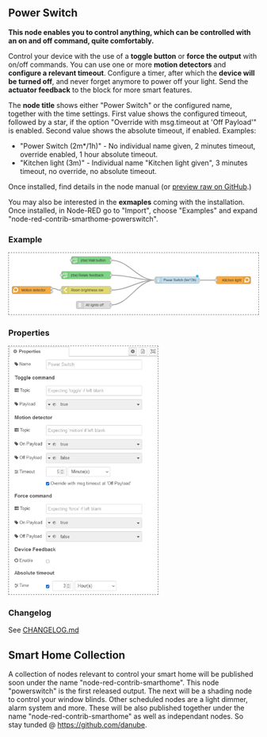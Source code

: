 ## Power Switch
**This node enables you to control anything, which can be controlled with an on and off command, quite comfortably.**

Control your device with the use of a **toggle button** or **force the output** with on/off commands. You can use one or more **motion detectors** and **configure a relevant timeout**. Configure a timer, after which the **device will be turned off**, and never forget anymore to power off your light. Send the **actuator feedback** to the block for more smart features.

The **node title** shows either "Power Switch" or the configured name, together with the time settings. First value shows the configured timeout, followed by a star, if the option "Override with msg.timeout at 'Off Payload'" is enabled. Second value shows the absolute timeout, if enabled. Examples:
* "Power Switch (2m*/1h)" - No individual name given, 2 minutes timeout, override enabled, 1 hour absolute timeout.
* "Kitchen light (3m)" - Individual name "Kitchen light given", 3 minutes timeout, no override, no absolute timeout.

Once installed, find details in the node manual (or [preview raw on GitHub](https://github.com/danube/node-red-contrib-smarthome-powerswitch/blob/81de2557f156b98480ec00a5bf342f443455933e/nodes/powerswitch.html).)

You may also be interested in the **exmaples** coming with the installation. Once installed, in Node-RED go to "Import", choose "Examples" and expand "node-red-contrib-smarthome-powerswitch".

### Example
<img src="https://github.com/danube/node-red-contrib-smarthome-powerswitch/raw/main/files/screenshots/powerswitch-example.png" width="600px" style="border:1px dashed grey">

### Properties
<img src="https://github.com/danube/node-red-contrib-smarthome-powerswitch/raw/main/files/screenshots/powerswitch-properties.png" height="500px" style="border:1px dashed grey">

### Changelog
See [CHANGELOG.md](CHANGELOG.md)

## Smart Home Collection
A collection of nodes relevant to control your smart home will be published soon under the name "node-red-contrib-smarthome". This node "powerswitch" is the first released output. The next will be a shading node to control your window blinds. Other scheduled nodes are a light dimmer, alarm system and more. These will be also published together under the name "node-red-contrib-smarthome" as well as independant nodes. So stay tunded @ https://github.com/danube.